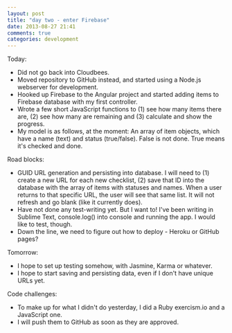 ```yaml
---
layout: post
title: "day two - enter Firebase"
date: 2013-08-27 21:41
comments: true
categories: development
---
```


Today:
- Did not go back into Cloudbees.
- Moved repository to GitHub instead, and started using a Node.js webserver for development.
- Hooked up Firebase to the Angular project and started adding items to Firebase database with my first controller.
- Wrote a few short JavaScript functions to (1) see how many items there are, (2) see how many are remaining and (3) calculate and show the progress.
- My model is as follows, at the moment: An array of item objects, which have a name (text) and status (true/false). False is not done. True means it's checked and done. 

Road blocks:
- GUID URL generation and persisting into database. I will need to (1) create a new URL for each new checklist, (2) save that ID into the database with the array of items with statuses and names. When a user returns to that specific URL, the user will see that same list. It will not refresh and go blank (like it currently does).
- Have not done any test-writing yet. But I want to! I've been writing in Sublime Text, console.log() into console and running the app. I would like to test, though.
- Down the line, we need to figure out how to deploy - Heroku or GitHub pages?

Tomorrow:
- I hope to set up testing somehow, with Jasmine, Karma or whatever.
- I hope to start saving and persisting data, even if I don't have unique URLs yet.

Code challenges:
- To make up for what I didn't do yesterday, I did a Ruby exercism.io and a JavaScript one.
- I will push them to GitHub as soon as they are approved.
